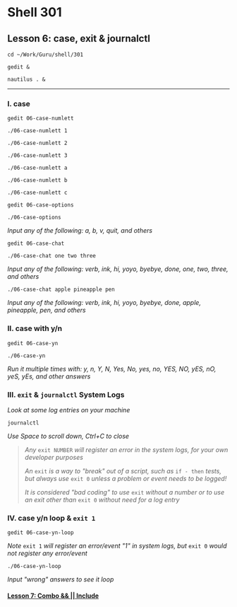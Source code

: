 # Shell 301
## Lesson 6: case, exit & journalctl

`cd ~/Work/Guru/shell/301`

`gedit &`

`nautilus . &`
___

### I. case

`gedit 06-case-numlett`

`./06-case-numlett 1`

`./06-case-numlett 2`

`./06-case-numlett 3`

`./06-case-numlett a`

`./06-case-numlett b`

`./06-case-numlett c`

`gedit 06-case-options`

`./06-case-options`

*Input any of the following: a, b, v, quit, and others*

`gedit 06-case-chat`

`./06-case-chat one two three`

*Input any of the following: verb, ink, hi, yoyo, byebye, done, one, two, three, and others*

`./06-case-chat apple pineapple pen`

*Input any of the following: verb, ink, hi, yoyo, byebye, done, apple, pineapple, pen, and others*

### II. case with y/n

`gedit 06-case-yn`

`./06-case-yn`

*Run it multiple times with: y, n, Y, N, Yes, No, yes, no, YES, NO, yES, nO, yeS, yEs, and other answers*

### III. `exit` & `journalctl` System Logs

*Look at some log entries on your machine*

`journalctl`

*Use Space to scroll down, Ctrl+C to close*

> *Any* `exit NUMBER` *will register an error in the system logs, for your own developer purposes*
> 
> *An* `exit` *is a way to "break" out of a script, such as* `if - then` *tests, but always use* `exit 0` *unless a problem or event needs to be logged!*
> 
> *It is considered "bad coding" to use* `exit` *without a number or to use an exit other than* `exit 0` *without need for a log entry*

### IV. case y/n loop & `exit 1`

`gedit 06-case-yn-loop`

*Note* `exit 1` *will register an error/event "1" in system logs, but* `exit 0` *would not register any error/event*

`./06-case-yn-loop`

*Input "wrong" answers to see it loop*

#### [Lesson 7: Combo && || Include](https://github.com/inkVerb/guru/blob/master/301-shell/Lesson-07.md)
